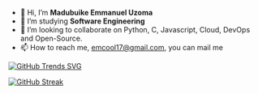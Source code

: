 - 👋 Hi, I’m **Madubuike Emmanuel Uzoma**
- 👀 I’m studying **Software Engineering**  
- 💞️ I’m looking to collaborate on Python, C, Javascript, Cloud, DevOps and Open-Source.
- 📫 How to reach me, <emcool17@gmail.com>, you can mail me

[![GitHub Trends SVG](https://api.githubtrends.io/user/svg/NuelUzoma/langs)](https://githubtrends.io)

[![GitHub Streak](https://streak-stats.demolab.com/?user=NuelUzoma&theme=highcontrast)](https://git.io/streak-stats)

<!---
NuelUzoma/NuelUzoma is a ✨ special ✨ repository because its `README.md` (this file) appears on your GitHub profile.
You can click the Preview link to take a look at your changes.
--->

